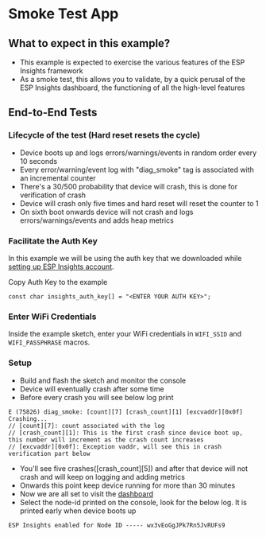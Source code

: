 # Smoke Test App

## What to expect in this example?

- This example is expected to exercise the various features of the ESP Insights framework
- As a smoke test, this allows you to validate, by a quick perusal of the ESP Insights dashboard, the functioning of all the high-level features


## End-to-End Tests

### Lifecycle of the test (Hard reset resets the cycle)
* Device boots up and logs errors/warnings/events in random order every 10 seconds
* Every error/warning/event log with "diag_smoke" tag is associated with an incremental counter
* There's a 30/500 probability that device will crash, this is done for verification of crash
* Device will crash only five times and hard reset will reset the counter to 1
* On sixth boot onwards device will not crash and logs errors/warnings/events and adds heap metrics

### Facilitate the Auth Key
In this example we will be using the auth key that we downloaded while [setting up ESP Insights account](https://github.com/espressif/esp-insights/tree/main/examples#set-up-esp-insights-account).

Copy Auth Key to the example
```
const char insights_auth_key[] = "<ENTER YOUR AUTH KEY>";
```

### Enter WiFi Credentials
Inside the example sketch, enter your WiFi credentials in `WIFI_SSID` and `WIFI_PASSPHRASE` macros.

### Setup
* Build and flash the sketch and monitor the console
* Device will eventually crash after some time
* Before every crash you will see below log print
```
E (75826) diag_smoke: [count][7] [crash_count][1] [excvaddr][0x0f] Crashing...
// [count][7]: count associated with the log
// [crash_count][1]: This is the first crash since device boot up, this number will increment as the crash count increases
// [excvaddr][0x0f]: Exception vaddr, will see this in crash verification part below
```
* You'll see five crashes([crash_count][5]) and after that device will not crash and will keep on logging and adding metrics
* Onwards this point keep device running for more than 30 minutes
* Now we are all set to visit the [dashboard](https://dashboard.insights.espressif.com)
* Select the node-id printed on the console, look for the below log. It is printed early when device boots up
```
ESP Insights enabled for Node ID ----- wx3vEoGgJPk7Rn5JvRUFs9
```